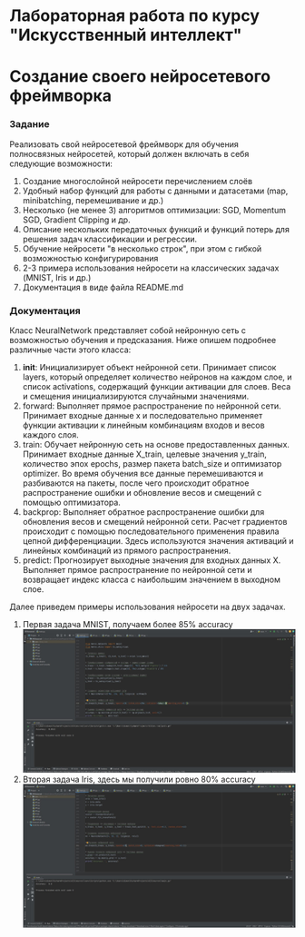 # Лабораторная работа по курсу "Искусственный интеллект"
# Создание своего нейросетевого фреймворка 


### Задание

Реализовать свой нейросетевой фреймворк для обучения полносвязных нейросетей, который должен включать в себя следующие возможности:

1. Создание многослойной нейросети перечислением слоёв
1. Удобный набор функций для работы с данными и датасетами (map, minibatching, перемешивание и др.)
1. Несколько (не менее 3) алгоритмов оптимизации: SGD, Momentum SGD, Gradient Clipping и др.
1. Описание нескольких передаточных функций и функций потерь для решения задач классификации и регрессии.
1. Обучение нейросети "в несколько строк", при этом с гибкой возможностью конфигурирования
1. 2-3 примера использования нейросети на классических задачах (MNIST, Iris и др.)
1. Документация в виде файла README.md 

### Документация

Класс NeuralNetwork представляет собой нейронную сеть с возможностью обучения и предсказания. Ниже опишем подробнее различные части этого класса:

1. __init__: Инициализирует объект нейронной сети. Принимает список layers, который определяет количество нейронов на каждом слое, и список activations, содержащий функции активации для слоев. Веса и смещения инициализируются случайными значениями.
2. forward: Выполняет прямое распространение по нейронной сети. Принимает входные данные x и последовательно применяет функции активации к линейным комбинациям входов и весов каждого слоя.
3. train: Обучает нейронную сеть на основе предоставленных данных. Принимает входные данные X_train, целевые значения y_train, количество эпох epochs, размер пакета batch_size и оптимизатор optimizer. Во время обучения все данные перемешиваются и разбиваются на пакеты, после чего происходит обратное распространение ошибки и обновление весов и смещений с помощью оптимизатора.
4. backprop: Выполняет обратное распространение ошибки для обновления весов и смещений нейронной сети. Расчет градиентов происходит с помощью последовательного применения правила цепной дифференциации. Здесь используются значения активаций и линейных комбинаций из прямого распространения.
5. predict: Прогнозирует выходные значения для входных данных X. Выполняет прямое распространение по нейронной сети и возвращает индекс класса с наибольшим значением в выходном слое.

Далее приведем примеры использования нейросети на двух задачах.

1. Первая задача MNIST, получаем более 85% accuracy
![test1](tests/test1.jpg)
2. Вторая задача Iris, здесь мы получили ровно 80% accuracy
![test2](tests/test2.jpg)
